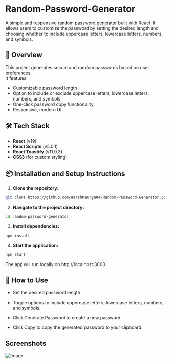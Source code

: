 # Random-Password-Generator

A simple and responsive random password generator built with React. It allows users to customize the password by setting the desired length and choosing whether to include uppercase letters, lowercase letters, numbers, and symbols.

## 🚀 Overview

This project generates secure and random passwords based on user preferences.  
It features:
- Customizable password length
- Option to include or exclude uppercase letters, lowercase letters, numbers, and symbols
- One-click password copy functionality
- Responsive, modern UI

## 🛠️ Tech Stack

- **React** (v19)
- **React Scripts** (v5.0.1)
- **React Toastify** (v11.0.3)
- **CSS3** (for custom styling) 

## 📦 Installation and Setup Instructions

1. **Clone the repository:**

```bash
git clone https://github.com/HarshMaurya04/Random-Password-Generator.git
```

2. **Navigate to the project directory:**

```bash
cd random-password-generator
```

3. **Install dependencies:**

```bash
npm install
```

4. **Start the application:**

```bash
npm start
```
The app will run locally on http://localhost:3000.


## 🧩 How to Use
- Set the desired password length.

- Toggle options to include uppercase letters, lowercase letters, numbers, and symbols.

- Click Generate Password to create a new password.

- Click Copy to copy the generated password to your clipboard.


## Screenshots

![Image](https://github.com/user-attachments/assets/b85f2a90-f5a6-47b3-9dfd-6f542c25c6b4)
